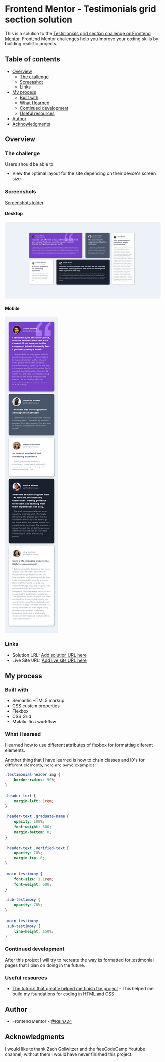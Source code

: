 # Frontend Mentor - Testimonials grid section solution

This is a solution to the [Testimonials grid section challenge on Frontend Mentor](https://www.frontendmentor.io/challenges/testimonials-grid-section-Nnw6J7Un7). Frontend Mentor challenges help you improve your coding skills by building realistic projects. 

## Table of contents

- [Overview](#overview)
  - [The challenge](#the-challenge)
  - [Screenshot](#screenshot)
  - [Links](#links)
- [My process](#my-process)
  - [Built with](#built-with)
  - [What I learned](#what-i-learned)
  - [Continued development](#continued-development)
  - [Useful resources](#useful-resources)
- [Author](#author)
- [Acknowledgments](#acknowledgments)

## Overview

### The challenge

Users should be able to:

- View the optimal layout for the site depending on their device's screen size

### Screenshots

[Screenshots folder](./screenshots)
#### Desktop
![Desktop Screenshot](./screenshots/testimonialsDesktop.png)
#### Mobile
![Mobile Screenshot](./screenshots/testimonialsMobile.png)

### Links

- Solution URL: [Add solution URL here](https://your-solution-url.com)
- Live Site URL: [Add live site URL here](https://your-live-site-url.com)

## My process

### Built with

- Semantic HTML5 markup
- CSS custom properties
- Flexbox
- CSS Grid
- Mobile-first workflow

### What I learned

I learned how to use different attributes of flexbox for formatting diferent elements.

Another thing that I have learned is how to chain classes and ID's for different elements, here are some examples:

```css
.testimonial-header img {
    border-radius: 50%;
}

.header-text {
    margin-left: 1rem;
}

.header-text .graduate-name {
    opacity: 100%;
    font-weight: 600;
    margin-bottom: 0;
}

.header-text .verified-text {
    opacity: 70%;
    margin-top: 0;
}

.main-testimony {
    font-size: 1.1rem;
    font-weight: 600;
}

.sub-testimony {
    opacity: 70%;
}

.main-testimony,
.sub-testimony {
    line-height: 150%;
}
```

### Continued development

After this project I will try to recreate the way its formatted for testimonial pages that I plan on doing in the future.

### Useful resources

- [The tutorial that greatly helped me finish the project](https://youtu.be/zJSY8tbf_ys) - This helped me build my foundations for coding in HTML and CSS

## Author

- Frontend Mentor - [@ReinX24](https://www.frontendmentor.io/profile/ReinX24)

## Acknowledgments

I would like to thank Zach Gollwitzer and the freeCodeCamp Youtube channel, without them I would have never finished this project.